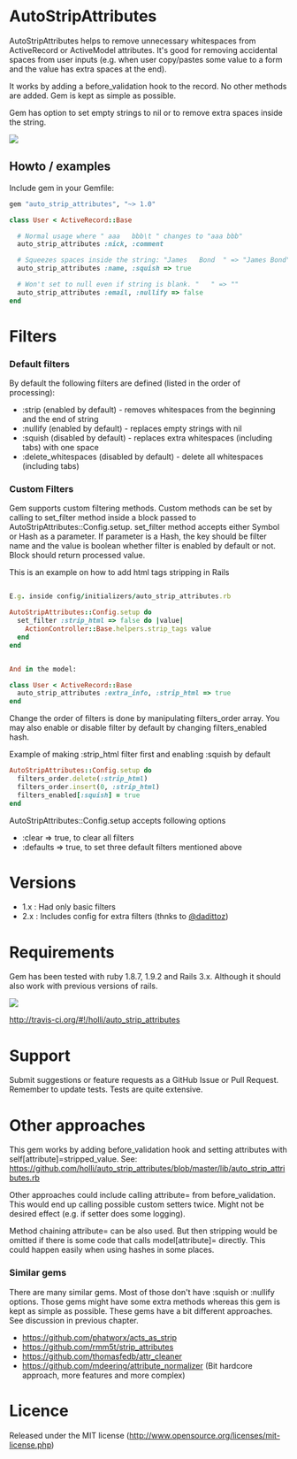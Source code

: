 # AutoStripAttributes

AutoStripAttributes helps to remove unnecessary whitespaces from ActiveRecord or ActiveModel attributes.
It's good for removing accidental spaces from user inputs (e.g. when user copy/pastes some value to a form and the value has extra spaces at the end).

It works by adding a before_validation hook to the record. No other methods are added. Gem is kept as simple as possible.

Gem has option to set empty strings to nil or to remove extra spaces inside the string.

[<img src="https://secure.travis-ci.org/holli/auto_strip_attributes.png" />](http://travis-ci.org/holli/auto_strip_attributes)

## Howto / examples

Include gem in your Gemfile:

```ruby
gem "auto_strip_attributes", "~> 1.0"
```

```ruby
class User < ActiveRecord::Base

  # Normal usage where " aaa   bbb\t " changes to "aaa bbb"
  auto_strip_attributes :nick, :comment

  # Squeezes spaces inside the string: "James   Bond  " => "James Bond"
  auto_strip_attributes :name, :squish => true

  # Won't set to null even if string is blank. "   " => ""
  auto_strip_attributes :email, :nullify => false
end
```

# Filters
### Default filters

By default the following filters are defined (listed in the order of processing):

- :strip (enabled by default) - removes whitespaces from the beginning and the end of string
- :nullify (enabled by default) - replaces empty strings with nil
- :squish (disabled by default) - replaces extra whitespaces (including tabs) with one space
- :delete_whitespaces (disabled by default) - delete all whitespaces (including tabs)

### Custom Filters

Gem supports custom filtering methods. Custom methods can be set by calling to set_filter method
inside a block passed to AutoStripAttributes::Config.setup. set_filter method accepts either Symbol or Hash as a
parameter. If parameter is a Hash, the key should be filter name and the value is boolean whether filter is enabled by
default or not. Block should return processed value.

This is an example on how to add html tags stripping in Rails

```ruby

E.g. inside config/initializers/auto_strip_attributes.rb

AutoStripAttributes::Config.setup do
  set_filter :strip_html => false do |value|
    ActionController::Base.helpers.strip_tags value
  end
end


And in the model:

class User < ActiveRecord::Base
  auto_strip_attributes :extra_info, :strip_html => true
end

```

Change the order of filters is done by manipulating filters_order array. You may also enable or disable filter by
default by changing filters_enabled hash.

Example of making :strip_html filter first and enabling :squish by default

```ruby
AutoStripAttributes::Config.setup do
  filters_order.delete(:strip_html)
  filters_order.insert(0, :strip_html)
  filters_enabled[:squish] = true
end
```

AutoStripAttributes::Config.setup accepts following options

- :clear => true, to clear all filters
- :defaults => true, to set three default filters mentioned above


# Versions

- 1.x : Had only basic filters
- 2.x : Includes config for extra filters (thnks to [@dadittoz](https://github.com/holli/auto_strip_attributes/issues/1))


# Requirements

Gem has been tested with ruby 1.8.7, 1.9.2 and Rails 3.x. Although it should also work with previous versions of rails.

[<img src="https://secure.travis-ci.org/holli/auto_strip_attributes.png" />](http://travis-ci.org/holli/auto_strip_attributes)

http://travis-ci.org/#!/holli/auto_strip_attributes

# Support

Submit suggestions or feature requests as a GitHub Issue or Pull Request. Remember to update tests. Tests are quite extensive.

# Other approaches

This gem works by adding before_validation hook and setting attributes with self[attribute]=stripped_value. See: https://github.com/holli/auto_strip_attributes/blob/master/lib/auto_strip_attributes.rb

Other approaches could include calling attribute= from before_validation. This would end up calling possible custom setters twice. Might not be desired effect (e.g. if setter does some logging).

Method chaining attribute= can be also used. But then stripping would be omitted if there is some code that calls model[attribute]= directly. This could happen easily when using hashes in some places.

### Similar gems

There are many similar gems. Most of those don't have :squish or :nullify options. Those gems
might have some extra methods whereas this gem is kept as simple as possible. These gems have a bit
different approaches. See discussion in previous chapter.

- https://github.com/phatworx/acts_as_strip
- https://github.com/rmm5t/strip_attributes
- https://github.com/thomasfedb/attr_cleaner
- https://github.com/mdeering/attribute_normalizer (Bit hardcore approach, more features and more complex)

# Licence

Released under the MIT license (http://www.opensource.org/licenses/mit-license.php)

